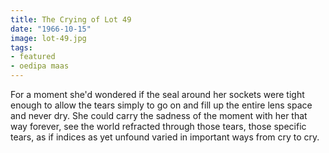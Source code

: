 ```yaml
---
title: The Crying of Lot 49
date: "1966-10-15"
image: lot-49.jpg
tags:
- featured
- oedipa maas 
---
```

For a moment she'd wondered if the seal around her sockets were tight enough to allow the tears simply to go on and fill up the entire lens space and never dry. She could carry the sadness of the moment with her that way forever, see the world refracted through those tears, those specific tears, as if indices as yet unfound varied in important ways from cry to cry.